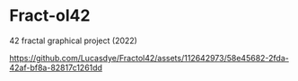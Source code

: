 # Fract-ol42
42 fractal graphical project (2022)

https://github.com/Lucasdye/Fractol42/assets/112642973/58e45682-2fda-42af-bf8a-82817c1261dd

